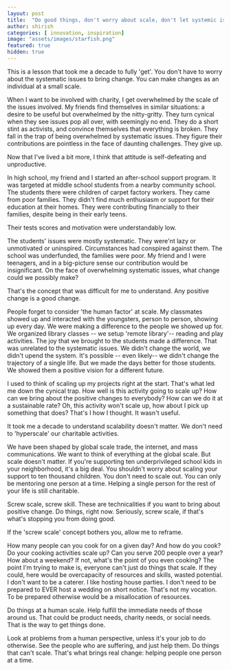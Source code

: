 ```yaml
---
layout: post
title:  "Do good things, don't worry about scale, don't let systemic issues stop you"
author: shirish
categories: [ innovation, inspiration]
image: "assets/images/starfish.png"
featured: true
hidden: true
---
```


This is a lesson that took me a decade to fully 'get'. You don't have to worry about the systematic issues to bring change. You can make changes as an individual at a small scale.

When I want to be involved with charity, I get overwhelmed by the scale of the issues involved. My friends find themselves in similar situations:  a desire to be useful but overwhelmed by the nitty-gritty. They turn  cynical when they see issues pop all over, with seemingly no end. They do a short stint as activists, and convince themselves that everything is broken. They fall in the trap of being overwhelmed by systematic issues. They figure their contributions are pointless in the face of daunting challenges. They give up.

Now that I've lived a bit more, I think that attitude is self-defeating and unproductive.

In high school, my friend and I started an after-school support program. It was targeted at middle school students from a nearby community school.
 The students there were children of carpet factory workers. They came from poor families. They didn't find much enthusiasm or support for their education at their homes. They were  contributing financially to their families, despite being in their early teens.

 Their tests scores and motivation were understandably low.

The students' issues were mostly systematic. They were'nt lazy or unmotivated or uninspired. Circumstances had conspired against them. The school was underfunded, the families were poor. My friend and I were teenagers, and in a big-picture sense our contribution would be insignificant. On the face of overwhelming systematic issues, what change could we possibly make?

That's the concept that was difficult for me to understand. Any positive change is a good change.

People  forget to consider 'the human factor' at scale. My classmates showed up and interacted with the youngsters, person to person, showing up every day. We were making a difference to the people we showed up for. We organized library classes -- we setup 'remote library'-- reading and play activities. The joy that we brought to the students made a difference. That was unrelated to the systematic issues. We didn't change the world, we didn't upend the system. It's possible -- even likely-- we didn't change the trajectory of a single life. But we made the days better for those students. We showed them a positive vision for a different future.

I used to think of scaling up my projects right at the start. That's what led me down the cynical trap. How well is this activity going to scale up? How can we bring about the positive changes to everybody? How can we do it at a sustainable rate? Oh, this activity won't scale up, how about I pick up something that does? That's I how I thought. It wasn't useful.

It took me a decade to understand scalability doesn't matter. We don't need to 'hyperscale' our charitable activities.

We have been shaped by global scale trade, the internet, and mass communications. We want to think of everything at the global scale. But scale doesn't matter. If you're supporting ten underprivileged school kids in your neighborhood, it's a big deal. You shouldn't worry about scaling your support to ten thousand children. You don't need to scale out. You can only be mentoring one person at a time. Helping a single person for the rest of your life is still charitable.

Screw scale, screw skill. These are technicalities if you want to bring about positive change. Do things, right now. Seriously, screw scale, if that's what's stopping you from doing good.

If the 'screw scale' concept bothers you, allow me to reframe.

How many people can you cook for on a given day? And how  do you cook? Do your cooking activities scale up? Can you serve 200 people over a year? How about a weekend? If not, what's the point of you even cooking? The point I'm trying to make is, everyone can't just do things that scale. If they could, here would be overcapacity of resources and skills, wasted potential. I don't want to be a caterer. I like hosting house parties. I don't need to be prepared to EVER host a wedding on short notice. That's not my vocation. To be prepared otherwise would be a misallocation of resources.

Do things at a human scale. Help fulfill the immediate needs of those around us. That could be product needs, charity needs, or social needs. That is the way to get things done. 

Look at problems from a human perspective, unless it's your job to do otherwise. See the people who are suffering, and just help them. Do things that can't scale. That's what brings real change: helping people one person at a time.